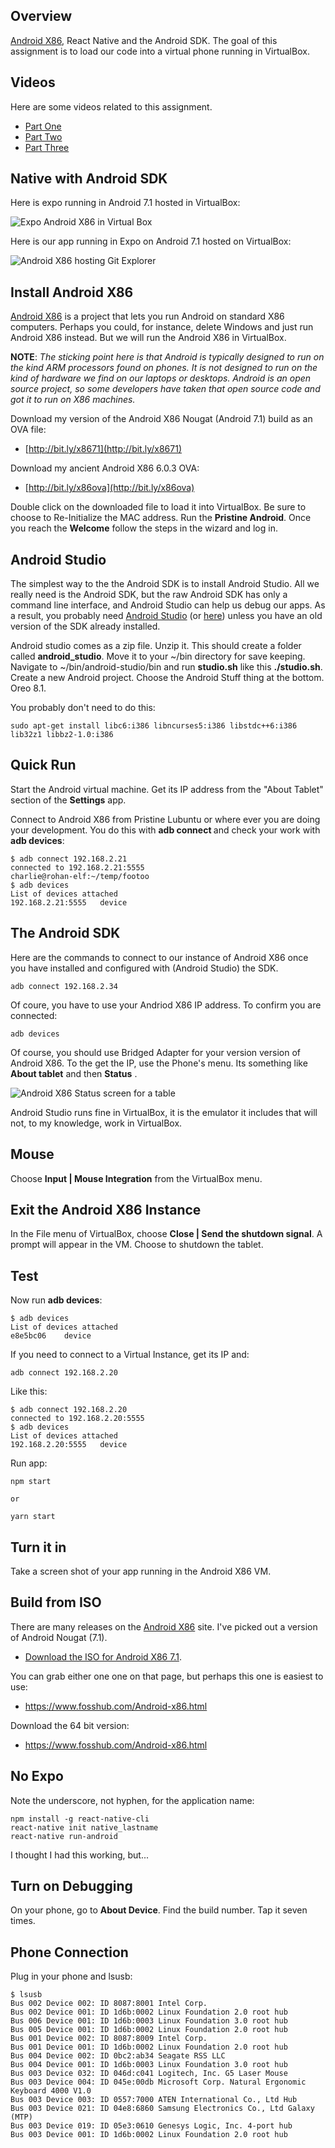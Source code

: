 ## Overview

[Android X86][ax86], React Native and the Android SDK. The goal of this assignment is to load our code into a virtual phone running in VirtualBox.

## Videos

Here are some videos related to this assignment.

- [Part One](https://youtu.be/qSLl70uTxPk)
- [Part Two](https://youtu.be/FLUB81lPqMk)
- [Part Three](https://youtu.be/B0pAUDvYaEc)

## Native with Android SDK

Here is expo running in Android 7.1 hosted in VirtualBox:

![Expo Android X86 in Virtual Box][a86x]

Here is our app running in Expo on Android 7.1 hosted on VirtualBox:

![Android X86 hosting Git Explorer][a86g]

## Install Android X86

[Android X86](http://www.android-x86.org/) is a project that lets you run Android on standard X86 computers. Perhaps you could, for instance, delete Windows and just run Android X86 instead. But we will run the Android X86 in VirtualBox.

**NOTE**: _The sticking point here is that Android is typically designed to run on the kind ARM processors found on phones. It is not designed to run on the kind of hardware we find on our laptops or desktops. Android is an open source project, so some developers have taken that open source code and got it to run on X86 machines._

Download my version of the Android X86 Nougat (Android 7.1) build as an OVA file:

- [http://bit.ly/x8671](http://bit.ly/x8671)

Download my ancient Android X86 6.0.3 OVA:

- [http://bit.ly/x86ova](http://bit.ly/x86ova)

Double click on the downloaded file to load it into VirtualBox. Be sure to choose to Re-Initialize the MAC address. Run the **Pristine Android**. Once you reach the **Welcome** follow the steps in the wizard and log in.

## Android Studio

The simplest way to the the Android SDK is to install Android Studio. All we really need is the Android SDK, but the raw Android SDK has only a command line interface, and Android Studio can help us debug our apps. As a result, you probably need [Android Studio][devd] (or [here][astudio]) unless you have an old version of the SDK already installed.

[astudio]: https://developer.android.com/
[devd]: https://developer.android.com/studio/

Android studio comes as a zip file. Unzip it. This should create a folder called **android_studio**. Move it to your ~/bin directory for save keeping. Navigate to ~/bin/android-studio/bin and run **studio.sh** like this **./studio.sh**. Create a new Android project. Choose the Android Stuff thing at the bottom. Oreo 8.1.

You probably don't need to do this:

```
sudo apt-get install libc6:i386 libncurses5:i386 libstdc++6:i386 lib32z1 libbz2-1.0:i386
```

## Quick Run

Start the Android virtual machine. Get its IP address from the "About Tablet" section of the **Settings** app.

Connect to Android X86 from Pristine Lubuntu or where ever you are doing your development. You do this with **adb connect <IP>** and check your work with **adb devices**:

```
$ adb connect 192.168.2.21
connected to 192.168.2.21:5555
charlie@rohan-elf:~/temp/footoo
$ adb devices
List of devices attached
192.168.2.21:5555	device
```

## The Android SDK

Here are the commands to connect to our instance of Android X86 once you have installed and configured with (Android Studio) the SDK.

```
adb connect 192.168.2.34
```

Of coure, you have to use your Andriod X86 IP address. To confirm you are connected:

```
adb devices
```

Of course, you should use Bridged Adapter for your version version of Android X86. To the get the IP, use the Phone's menu. Its something like **About tablet** and then **Status** .

![Android X86 Status screen for a table][a86s]

[a86s]:https://s3.amazonaws.com/bucket01.elvenware.com/images/android-x86-status.png
Android Studio runs fine in VirtualBox, it is the emulator it includes that will not, to my knowledge, work in VirtualBox.

## Mouse

Choose **Input | Mouse Integration** from the VirtualBox menu.


## Exit the Android X86 Instance

In the File menu of VirtualBox, choose **Close | Send the shutdown signal**. A prompt will appear in the VM. Choose to shutdown the tablet.

## Test

Now run **adb devices**:

```
$ adb devices
List of devices attached
e8e5bc06	device
```

If you need to connect to a Virtual Instance, get its IP and:

```
adb connect 192.168.2.20
```

Like this:

```
$ adb connect 192.168.2.20
connected to 192.168.2.20:5555
$ adb devices
List of devices attached
192.168.2.20:5555	device
```

Run app:

```
npm start

or

yarn start
```

## Turn it in

Take a screen shot of your app running in the Android X86 VM.

## Build from ISO

There are many releases on the [Android X86][ax86] site. I've picked out a version of Android Nougat (7.1).

- [Download the ISO for Android X86 7.1][ax71].

You can grab either one one on that page, but perhaps this one is easiest to use:

- <https://www.fosshub.com/Android-x86.html>

Download the 64 bit version:

- <https://www.fosshub.com/Android-x86.html>


## No Expo

Note the underscore, not hyphen, for the application name:

```
npm install -g react-native-cli
react-native init native_lastname
react-native run-android
```

I thought I had this working, but...

## Turn on Debugging

On your phone, go to **About Device**. Find the build number. Tap it seven times.

## Phone Connection

Plug in your phone and lsusb:

```
$ lsusb
Bus 002 Device 002: ID 8087:8001 Intel Corp.
Bus 002 Device 001: ID 1d6b:0002 Linux Foundation 2.0 root hub
Bus 006 Device 001: ID 1d6b:0003 Linux Foundation 3.0 root hub
Bus 005 Device 001: ID 1d6b:0002 Linux Foundation 2.0 root hub
Bus 001 Device 002: ID 8087:8009 Intel Corp.
Bus 001 Device 001: ID 1d6b:0002 Linux Foundation 2.0 root hub
Bus 004 Device 002: ID 0bc2:ab34 Seagate RSS LLC
Bus 004 Device 001: ID 1d6b:0003 Linux Foundation 3.0 root hub
Bus 003 Device 032: ID 046d:c041 Logitech, Inc. G5 Laser Mouse
Bus 003 Device 004: ID 045e:00db Microsoft Corp. Natural Ergonomic Keyboard 4000 V1.0
Bus 003 Device 003: ID 0557:7000 ATEN International Co., Ltd Hub
Bus 003 Device 021: ID 04e8:6860 Samsung Electronics Co., Ltd Galaxy (MTP)
Bus 003 Device 019: ID 05e3:0610 Genesys Logic, Inc. 4-port hub
Bus 003 Device 001: ID 1d6b:0002 Linux Foundation 2.0 root hub
```

[ax86]: http://www.android-x86.org/
[a86x]:https://s3.amazonaws.com/bucket01.elvenware.com/images/android-x86-expo.png
[a86g]: https://s3.amazonaws.com/bucket01.elvenware.com/images/android-x86-vb.png

[ax71]: http://www.android-x86.org/releases/releasenote-7-1-r2
